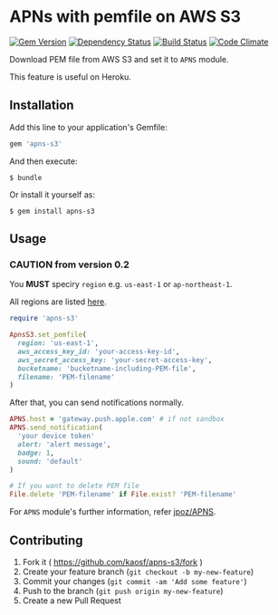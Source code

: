 # APNs with pemfile on AWS S3

[![Gem Version](https://badge.fury.io/rb/apns-s3.svg)](http://badge.fury.io/rb/apns-s3)
[![Dependency Status](https://gemnasium.com/kaosf/apns-s3.svg)](https://gemnasium.com/kaosf/apns-s3)
[![Build Status](https://travis-ci.org/kaosf/apns-s3.svg)](https://travis-ci.org/kaosf/apns-s3)
[![Code Climate](https://codeclimate.com/github/kaosf/apns-s3/badges/gpa.svg)](https://codeclimate.com/github/kaosf/apns-s3)

Download PEM file from AWS S3 and set it to `APNS` module.

This feature is useful on Heroku.

## Installation

Add this line to your application's Gemfile:

```ruby
gem 'apns-s3'
```

And then execute:

    $ bundle

Or install it yourself as:

    $ gem install apns-s3

## Usage

### CAUTION from version 0.2

You **MUST** speciry `region` e.g. `us-east-1` or `ap-northeast-1`.

All regions are listed [here](http://docs.aws.amazon.com/AWSEC2/latest/UserGuide/using-regions-availability-zones.html).

```ruby
require 'apns-s3'

ApnsS3.set_pemfile(
  region: 'us-east-1',
  aws_access_key_id: 'your-access-key-id',
  aws_secret_access_key: 'your-secret-access-key',
  bucketname: 'bucketname-including-PEM-file',
  filename: 'PEM-filename'
)
```

After that, you can send notifications normally.

```ruby
APNS.host = 'gateway.push.apple.com' # if not sandbox
APNS.send_notification(
  'your device token'
  alert: 'alert message',
  badge: 1,
  sound: 'default'
)

# If you want to delete PEM file
File.delete 'PEM-filename' if File.exist? 'PEM-filename'
```

For `APNS` module's further information, refer
[jpoz/APNS](https://github.com/jpoz/APNS).

## Contributing

1. Fork it ( https://github.com/kaosf/apns-s3/fork )
2. Create your feature branch (`git checkout -b my-new-feature`)
3. Commit your changes (`git commit -am 'Add some feature'`)
4. Push to the branch (`git push origin my-new-feature`)
5. Create a new Pull Request
